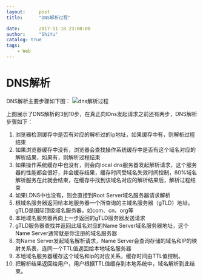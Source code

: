 ```yaml
---
layout:     post
title:      "DNS解析过程"

date:       2017-11-18 23:00:00
author:     "ShiYu"
catalog: true
tags:
    - Web
---
```


# DNS解析

DNS解析主要步骤如下图：
![dns解析过程](http://139.224.133.147/dist/images/dns_resloving.png)

上图展示了DNS解析的3到10步，在真正向lDns发起请求之前还有两步，DNS解析步骤如下：

1. 浏览器检测缓存中是否有对应的解析过的ip地址，如果缓存中有，则解析过程结束
2. 如果浏览器缓存中没有，浏览器会查找操作系统缓存中是否有这个域名对应的解析结果，如果有，则解析过程结束
3. 如果操作系统缓存中也没有，则会向local dns服务器发起解析请求，这个服务器的性能都会很好，并会缓存结果，缓存时间受域名失效时间控制，80%域名解析服务在此就会结束，在缓存中找到该域名对应的解析结果后，解析过程结束
4. 如果LDNS中也没有，则会直接到Root Server域名服务器请求解析
5. 根域名服务器返回给本地服务器一个所查询的主域名服务器（gTLD）地址。gTLD是国际顶级域名服务器，如com、cn、org等
6. 本地域名服务器再向上一步返回的gTLD服务器发送请求
7. gTLD服务器查找并返回此域名对应的Name Server域名服务器地址，这个Name Server通常就是你注册的域名服务器
8. 向Name Server发起域名解析请求，Name Server会查询存储的域名和IP的映射关系表，连同一个TTL值返回给本地域名服务器
9. 本地域名服务器缓存这个域名和ip的对应关系，缓存时间由TTL值控制。
10. 把解析结果返回给用户，用户根据TTL值缓存到本地系统中，域名解析到此结束。
